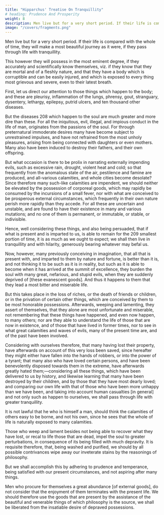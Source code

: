 ```yaml
---
title: "Hipparchus' Treatise On Tranquillity"
# heading: Prudence And Prosperity
weight: 8
description: Men live but for a very short period. If their life is compared with the whole of time, they will make a most beautiful journey as it were, if they pass through life with tranquillity
image: "/covers/fragments.png"
---
```





Men live but for a very short period. If their life is compared with the whole of time, they will make a most beautiful journey as it were, if they pass through life with tranquillity. 

This however they will possess in the most eminent degree, if they accurately and scientifically know themselves, viz. if they know that they are mortal and of a fleshly nature, and that they have a body which is corruptible and can be easily injured, and which is exposed to every thing most grievous and severe, even to their latest breath. 

First, let us direct our attention to those things which happen to the body; and these are pleurisy, inflammation of the lungs, phrensy, gout, stranguary, dysentery, lethargy, epilepsy, putrid ulcers, and ten thousand other diseases. 

But the diseases 208 which happen to the soul are much greater and more dire than these. For all the iniquitous, evil, illegal, and impious conduct in the life of man, originates from the passions of the soul. For through preternatural immoderate desires many have become subject to unrestrained impulses, and have not refrained from the most unholy pleasures, arising from being connected with daughters or even mothers. Many also have been induced to destroy their fathers, and their own offspring. 

But what occasion is there to be prolix in narrating externally impending evils, such as excessive rain, drought, violent heat and cold; so that frequently from the anomalous state of the air, pestilence and famine are produced, and all-various calamities, and whole cities become desolate? Since therefore many such-like calamities are impendent, we should neither be elevated by the possession of corporeal goods, which may rapidly be consumed by the incursions of a small fever, nor with what are conceived to be prosperous external circumstances, which frequently in their own nature perish more rapidly than they accede. For all these are uncertain and unstable, and are found to have their existence in many and various mutations; and no one of them is permanent, or immutable, or stable, or indivisible. 

Hence, well considering these things, and also being persuaded, that if what is present and is imparted to us, is able to remain for the 209 smallest portion of time, it is as much as we ought to expect; we shall then live in tranquillity and with hilarity, generously bearing whatever may befal us.

Now, however, many previously conceiving in imagination, that all that is present with, and imparted to them by nature and fortune, is better than it is, and not thinking it to be such as it is in reality, but such as it is able to become when it has arrived at the summit of excellence, they burden the soul with many great, nefarious, and stupid evils, when they are suddenly deprived of [these evanescent goods]. And thus it happens to them that they lead a most bitter and miserable life. 

But this takes place in the loss of riches, or the death of friends or children, or in the privation of certain other things, which are conceived by them to be most honorable possessions. Afterwards, weeping and lamenting, they assert of themselves, that they alone are most unfortunate and miserable, not remembering that these things have happened, and even now happen, to many others; nor are they able to understand the life of those that are now in existence, and of those that have lived in former times, nor to see in what great calamities and waves of evils, many of the present time are, and of the past have been involved. 

Considering with ourselves therefore, that many having lost their property, have afterwards on account of this very loss been saved, since hereafter they might either have fallen into the hands of robbers, or into the power of a tyrant; that many also who have loved certain persons, and have been benevolently disposed towards them in the extreme, have afterwards greatly hated them;—considering all these things, which have been delivered to us by history, and likewise learning that many have been destroyed by their children, and by those that they have most dearly loved; and comparing our own life with that of those who have been more unhappy than we have been, and taking into account human casualties [in general] and not only such as happen to ourselves, we shall pass through life with greater tranquillity. 

It is not lawful that he who is himself a man, should think the calamities of others easy to be borne, and not his own, since he sees that the whole of life is naturally exposed to many calamities. 

Those who weep and lament besides not being able to recover what they have lost, or recal to life those that are dead, impel the soul to greater perturbations, in consequence of its being filled with much depravity. It is requisite therefore, that, being washed and purified, we should by all possible contrivances wipe away our inveterate stains by the reasonings of philosophy. 

But we shall accomplish this by adhering to prudence and temperance, being satisfied with our present circumstances, and not aspiring after many things. 

Men who procure for themselves a great abundance [of external goods], do not consider that the enjoyment of them terminates with the present life. We should therefore use the goods that are present by the assistance of the beautiful and venerable things of which philosophy is the source, we shall be liberated from the insatiable desire of depraved possessions.





